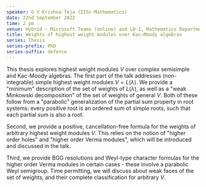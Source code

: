 ```yaml
---
speaker: G V Krishna Teja (IISc Mathematics)
date: 22nd September 2022
time: 2 pm
venue: Hybrid - Microsoft Teams (online) and LH-1, Mathematics Department
title: Weights of highest weight modules over Kac–Moody algebras
series: Thesis
series-prefix: PhD
series-suffix: defence
---
```


This thesis explores highest weight modules $V$ over complex semisimple and Kac-Moody algebras.
The first part of the talk addresses (non-integrable) simple highest weight modules $V = L(\lambda)$.
We provide a "minimum" description of the set of weights of $L(\lambda)$, as well as a "weak Minkowski
decomposition" of the set of weights of general $V$. Both of these follow from a "parabolic"
generalization of the partial sum property in root systems: every positive root is an ordered sum of
simple roots, such that each partial sum is also a root.

Second, we provide a positive, cancellation-free formula for the weights of arbitrary highest weight
modules $V$. This relies on the notion of "higher order holes" and "higher order Verma modules", which
will be introduced and discussed in the talk.

Third, we provide BGG resolutions and Weyl-type character formulas for the higher order Verma modules
in certain cases - these involve a parabolic Weyl semigroup. Time permitting, we will discuss about weak
faces of the set of weights, and their complete classification for arbitrary $V$.
